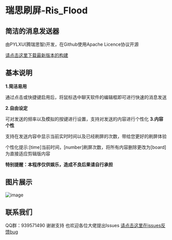 # 瑞思刷屏-Ris_Flood
## 简洁的消息发送器
由PYLXU(腾瑞思智)开发，在Github使用Apache Licence协议开源

[请点击这里下载最新版本的构建](https://github.com/PYLXU/Ris_Flood/releases)

## 基本说明
**1.简洁易用**

通过点击或快捷键启用后，将鼠标选中聊天软件的编辑框即可进行快速的消息发送

**2.自由设定**

可对发送的频率以及模拟的按键进行设置，支持对发送的内容进行个性化
**3.内容个性**

支持在发送内容中显示当前实时时间以及已经刷屏的次数，带给您更好的刷屏体验

个性化提示:[time]当前时间，[number]刷屏次数，将所有内容删除更改为[board]为直接适应剪辑版内容

**特别提醒：本程序仅供娱乐，造成不良后果请自行承担**

## 图片展示

![image](https://github.com/PYLXU/Ris_Flood/assets/104706823/c12ddbf4-3371-4fdb-be04-c7cd6a14c078)

## 联系我们
QQ群：939571490
谢谢支持 也欢迎各位大佬提出Issues
[请点击这里在issues反馈bug](https://github.com/PYLXU/Ris_Flood/issues)
